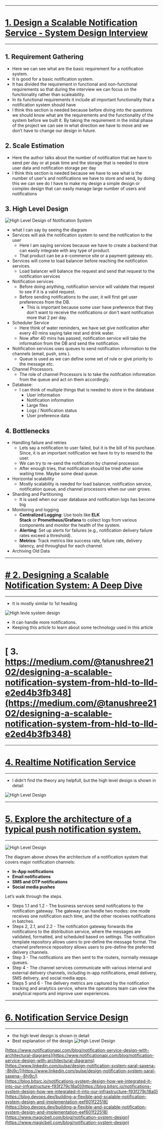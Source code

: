 

----
# [ 1. Design a Scalable Notification Service - System Design Interview](https://blog.algomaster.io/p/design-a-scalable-notification-service)  

---
## 1. Requirement Gathering

- Here we can see what are the basic requirement for a notification system.
- It is good for a basic notification system.
- It has divided the requirement in functional and non-functional requirements so that during the interview we can focus on the functionality rather than scaleability.
- In its functional requirements it include all important functionality that a notification system should have
- I think this section is needed because before diving into the questions we should know what are the requirements and the functionality of the system before we built it. By taking the requirement in the initial phase of the project we can see in what direction we have to move and we don’t have to change our design in future.

## 2. Scale Estimation

- Here the author talks about the number of notification that we have to send per day or at peak time and the storage that is needed to store user data and notification storage per day
- I think this section is needed because we have to see what is the number of user's and notifications we have to store and send, by doing this we can see do I have to make my design a simple design or complex design that can easily manage large number of users and notifications

## 3. High Level Design

![High Level Design of Notification System](https://substackcdn.com/image/fetch/$s_!FCvc!,f_auto,q_auto:good,fl_progressive:steep/https%3A%2F%2Fsubstack-post-media.s3.amazonaws.com%2Fpublic%2Fimages%2Fd2f3b21f-5366-4e42-b868-c3df3548cf62_1697x944.png)

- what I can say by seeing the diagram
- Services will ask the notification system to send the notification to the user
	- Here I am saying services because we have to create a backend that can easily integrate with any type of product. 
	- That product can be a e-commerce site or a payment gateway etc.
- Services will come to load balancer before reaching the notification services.
	- Load balancer will balance the request and send that request to the notification services
- Notification services
	- Before doing anything, notification service will validate that request to see if it is a valid request.
	- Before sending notifications to the user, it will first get user preferences from the DB.
		- This is important because some user have preference that they don't want to receive the notifications or don't want notification more that 2 per day.
- Scheduler Service
	- Here think of water reminders, we have set give notification after every 40 mins saying take rest and drink water.
	- Now after 40 mins has passed, notification service will take the information from the DB and send the notification.
- Notification services uses queues to send notification information to the channels (email, push, sms ).
	- Queue is used as we can define some set of rule or give priority to the message etc.
- Channel Processors.
	- The role of channel Processors is to take the notifcation information from the queue and act on them accordingly.
- Database:
	- I can think of multiple things that is needed to store in the database
		- User information
		- Notification information
		- Large files
		- Logs / Notification status
		- User preference data
## 4. Bottlenecks

- Handling failure and retries
	- Lets say a notification to user failed, but it is the bill of his purchase. Since, it is an important notification we have to try to resend to the user.
	- We can try to re-send the notification by channel processor.
	- After enough tries, that notification should be tried after some waiting time. Maybe some dead queue.
- Horizontal scalability
	- Mostly scalability is needed for load balancer, notification service, notification queue, and channel processors when our user grows.
- Sharding and Partitioning
	- It is used when our user database and notification logs has become big
- Monitoring and logging 
	- **Centralized Logging**: Use tools like **ELK Stack** or **Prometheus/Grafana** to collect logs from various components and monitor the health of the system.
	- **Alerting**: Set up alerts for failures (e.g., notification delivery failure rates exceed a threshold).
	- **Metrics**: Track metrics like success rate, failure rate, delivery latency, and throughput for each channel.
- Archiving Old Data

----
# [# 2. Designing a Scalable Notification System: A Deep Dive](https://medium.com/@rahulgargblog/designing-a-scalable-notification-system-a-deep-dive-3f0fc9161e21)
---
- It is mostly similar to 1st heading

![High levle system design](https://miro.medium.com/v2/resize:fit:1400/format:webp/1*ehWkBafOxyRpybcqVx9oOg.png)

- It can handle more notifications.
- Keeping this article to learn about some technology used in this article
---
#  [ 3. https://medium.com/@tanushree2102/designing-a-scalable-notification-system-from-hld-to-lld-e2ed4b3fb348](https://medium.com/@tanushree2102/designing-a-scalable-notification-system-from-hld-to-lld-e2ed4b3fb348)  

---
# [4. Realtime Notification Service](https://medium.com/@in10se/system-design-interview-question-3-realtime-notification-service-14fe1dec8e2a)  

---
- I didn't find the theory any helpfull, but the high level design is shown in detail

![High Level Design](https://miro.medium.com/v2/resize:fit:4800/format:webp/1*DwJ6XWmff5aJHntqMkpxng.jpeg)

---
# [5. Explore the architecture of a typical push notification system.](https://bytebytego.com/guides/how-does-a-typical-push-notification-system-work/)  

---
![High Level Design](https://assets.bytebytego.com/diagrams/0042-design-a-notification-push-system.png)

The diagram above shows the architecture of a notification system that covers major notification channels:

- **In-App notifications**
- **Email notifications**
- **SMS and OTP notifications**
- **Social media pushes**

Let’s walk through the steps.

- Steps 1.1 and 1.2 - The business services send notifications to the notification gateway. The gateway can handle two modes: one mode receives one notification each time, and the other receives notifications in batches.
- Steps 2, 2.1, and 2.2 - The notification gateway forwards the notifications to the distribution service, where the messages are validated, formatted, and scheduled based on settings. The notification template repository allows users to pre-define the message format. The channel preference repository allows users to pre-define the preferred delivery channels.
- Step 3 - The notifications are then sent to the routers, normally message queues.
- Step 4 - The channel services communicate with various internal and external delivery channels, including in-app notifications, email delivery, SMS delivery, and social media apps.
- Steps 5 and 6 - The delivery metrics are captured by the notification tracking and analytics service, where the operations team can view the analytical reports and improve user experiences.
---
# [6. Notification Service Design](https://www.codekarle.com/system-design/Notification-system-design.html)  

---
- the high level design is shown in detail
- Best explanation of the design
![High Level Design](https://www.codekarle.com/images/Notification.png)












[https://www.notificationapi.com/blog/notification-service-design-with-architectural-diagrams](https://www.notificationapi.com/blog/notification-service-design-with-architectural-diagrams)  
[https://www.linkedin.com/pulse/design-notification-system-saral-saxena--8hj9c/](https://www.linkedin.com/pulse/design-notification-system-saral-saxena--8hj9c/)  
[https://blog.bitsrc.io/notifications-system-design-how-we-integrated-it-into-our-infrastructure-f93f279c18a0](https://blog.bitsrc.io/notifications-system-design-how-we-integrated-it-into-our-infrastructure-f93f279c18a0)  
[https://blog.devops.dev/building-a-flexible-and-scalable-notification-system-design-and-implementation-eef601f22518](https://blog.devops.dev/building-a-flexible-and-scalable-notification-system-design-and-implementation-eef601f22518)  
[https://www.magicbell.com/blog/notification-system-design](https://www.magicbell.com/blog/notification-system-design)

